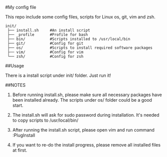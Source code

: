 #My config file

This repo include some config files, scripts for Linux os, git, vim and zsh.

    init/
     ├── install.sh     #An install script
     ├── _profile       #Profile for bash
     ├── bin/           #Scripts installed to /usr/local/bin
     ├── git/           #Config for git
     ├── os/            #Scripts to install required software packages
     ├── vim/           #Config for vim
     └── zsh/           #Config for zsh

##Usage

There is a install script under init/ folder. Just run it!

##NOTES

1. Before running install.sh, please make sure all necessary packages have been
   installed already. The scripts under os/ folder could be a good start.

2. The install.sh will ask for sudo password during installation. It's needed to
   copy scripts to /usr/local/bin/

3. After running the install.sh script, please open vim and run command
   :PlugInstall

4. If you want to re-do the install progress, please remove all installed files
   at first.
